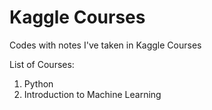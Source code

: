 # Kaggle Courses
Codes with notes I've taken in Kaggle Courses

List of Courses:
1. Python
2. Introduction to Machine Learning


